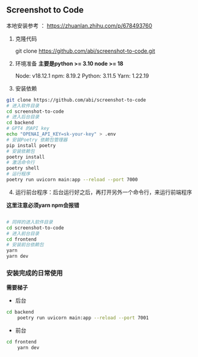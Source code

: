 ## Screenshot to Code

本地安装参考 ： https://zhuanlan.zhihu.com/p/678493760 


1. 克隆代码

    git clone https://github.com/abi/screenshot-to-code.git

2. 环境准备 
**主要是python >= 3.10 node >= 18**

    Node: v18.12.1
    npm: 8.19.2
    Python: 3.11.5
    Yarn: 1.22.19

3. 安装依赖 

``` bash
git clone https://github.com/abi/screenshot-to-code
# 进入软件目录
cd screenshot-to-code
# 进入后台目录
cd backend
# GPT4 的API key
echo "OPENAI_API_KEY=sk-your-key" > .env
# 安装Poetry 依赖包管理器
pip install poetry
# 安装依赖包
poetry install
# 激活命令行
poetry shell
# 运行程序
poetry run uvicorn main:app --reload --port 7000

```

4. 运行前台程序：后台运行好之后，再打开另外一个命令行，来运行前端程序 

**这里注意必须yarn  npm会报错**

``` bash

# 同样的进入软件目录
cd screenshot-to-code
# 进入前台目录
cd frontend
# 安装前台依赖包
yarn
yarn dev
```


### 安装完成的日常使用 
**需要梯子**

- 后台
``` bash
cd backend
    poetry run uvicorn main:app --reload --port 7001
```   

- 前台
``` bash
cd frontend
    yarn dev
```      

